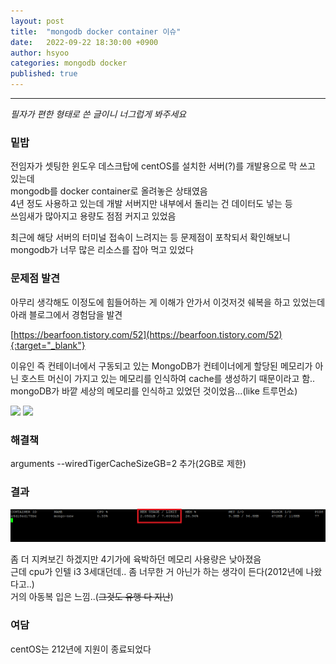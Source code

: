 ```yaml
---
layout: post
title:  "mongodb docker container 이슈"
date:   2022-09-22 18:30:00 +0900
author: hsyoo
categories: mongodb docker
published: true
---
```

<hr/>

_필자가 편한 형태로 쓴 글이니 너그럽게 봐주세요_

### 밑밥
전임자가 셋팅한 윈도우 데스크탑에 centOS를 설치한 서버(?)를 개발용으로 막 쓰고 있는데  
mongodb를 docker container로 올려놓은 상태였음  
4년 정도 사용하고 있는데 개발 서버지만 내부에서 돌리는 건 데이터도 넣는 등  
쓰임새가 많아지고 용량도 점점 커지고 있었음  

최근에 해당 서버의 터미널 접속이 느려지는 등 문제점이 포착되서 확인해보니  
mongodb가 너무 많은 리소스를 잡아 먹고 있었다  

### 문제점 발견

아무리 생각해도 이정도에 힘들어하는 게 이해가 안가서 이것저것 쉐복을 하고 있었는데  
아래 블로그에서 경험담을 발견

[https://bearfoon.tistory.com/52](https://bearfoon.tistory.com/52){:target="_blank"}

이유인 즉 컨테이너에서 구동되고 있는 MongoDB가 컨테이너에게 할당된 메모리가 아닌 호스트 머신이 가지고 있는 메모리를 인식하여 cache를 생성하기 때문이라고 함..
mongoDB가 바깥 세상의 메모리를 인식하고 있었던 것이었음...(like 트루먼쇼)


<img src="https://1.gall-img.com/hygall/files/attach/images/82/866/204/226/c71cb3662e989a86a08e5da2215aab42.jpg" style="max-width: 400px" />


<img src="https://t1.daumcdn.net/cfile/tistory/99C5C33A5C04774207" style="max-width: 400px" />

### 해결책

arguments --wiredTigerCacheSizeGB=2 추가(2GB로 제한)

### 결과

![img.png](/assets/images/hsyoo/docker-mongodb.png)

좀 더 지켜보긴 하겠지만 4기가에 육박하던 메모리 사용량은 낮아졌음  
근데 cpu가 인텔 i3 3세대던데.. 좀 너무한 거 아닌가 하는 생각이 든다(2012년에 나왔다고..)  
거의 아동복 입은 느낌..(~~그것도 유행 다 지난~~)

### 여담
centOS는 212년에 지원이 종료되었다

